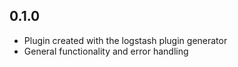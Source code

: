 ## 0.1.0
  - Plugin created with the logstash plugin generator
  - General functionality and error handling
